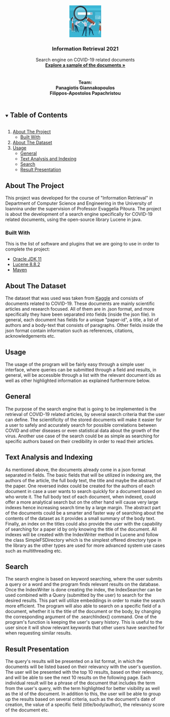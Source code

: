 <!--
*** Thanks for checking out the Best-README-Template. If you have a suggestion
*** that would make this better, please fork the repo and create a pull request
*** or simply open an issue with the tag "enhancement".
*** Thanks again! Now go create something AMAZING! :D
***
***
***
*** To avoid retyping too much info. Do a search and replace for the following:
*** github_username, repo_name, twitter_handle, email, project_title, project_description
-->



<!-- PROJECT SHIELDS -->
<!--
*** I'm using markdown "reference style" links for readability.
*** Reference links are enclosed in brackets [ ] instead of parentheses ( ).
*** See the bottom of this document for the declaration of the reference variables
*** for contributors-url, forks-url, etc. This is an optional, concise syntax you may use.
*** https://www.markdownguide.org/basic-syntax/#reference-style-links
-->


<!-- PROJECT LOGO -->
<br />
<p align="center">
  <a href="https://github.com/github_username/repo_name">
    <img src="images/logo2.png" alt="Logo" width="100" height="100">
  </a>

  <h3 align="center">Information Retrieval 2021</h3>

  <p align="center">
    Search engine on COVID-19 related documents
    <br />
    <a href="https://github.com/ppapahr/Information-Retrieval-2021/tree/main/Documents"><strong>Explore a sample of the documents »</strong></a>
    <br />
    <br />
    <h4 align="center">Team:
    <br />
    Panagiotis Giannakopoulos
    <br />
    Filippos-Apostolos Papachristou </h4>
  </p>
</p>



<!-- TABLE OF CONTENTS -->
<details open="open">
  <summary><h2 style="display: inline-block">Table of Contents</h2></summary>
  <ol>
    <li>
      <a href="#about-the-project">About The Project</a>
      <ul>
        <li><a href="#built-with">Built With</a></li>
      </ul>
    </li>
    <li>
      <a href="#about-the-dataset">About The Dataset</a>
    </li>
    <li><a href="#usage">Usage</a>
      <ul>
        <li><a href="#general">General</a></li>
        <li><a href="#text-analysis-and-indexing">Text Analysis and Indexing</a></li>
        <li><a href="#search">Search</a></li>
        <li><a href="#result-presentation">Result Presentation</a></li>
      </ul>
      </li>
  </ol>
</details>



<!-- ABOUT THE PROJECT -->
## About The Project
This project was developed for the course of "Information Retrieval" in Department of Computer Science and Engineering in the University of Ioannina under the supervision
of Professor Evaggelia Pitoura. The project is about the development of a search engine specifically for COVID-19 related documents, using the open-source library Lucene in java.

### Built With

This is the list of software and plugins that we are going to use in order to complete the project:
* [Oracle JDK 11](https://www.oracle.com/java/technologies/javase-jdk11-downloads.html)
* [Lucene 8.8.2](https://lucene.apache.org/)
* [Maven](https://maven.apache.org/download.cgi)

## About The Dataset
The dataset that was used was taken from <a href="https://www.kaggle.com/allen-institute-for-ai/CORD-19-research-challenge">Kaggle</a> and consists of documents related to COVID-19. These documents are mainly scientific articles and research focused. All of them are in .json format, and more specifically they have been separated into fields (inside the json file). In general, each document has fields for a unique "paper-id", a title, a list of authors and a body-text that consists of paragraphs. Other fields inside the json format contain information such as references, citations, acknowledgements etc.   

<!-- USAGE EXAMPLES -->
## Usage
The usage of the program will be fairly easy through a simple user interface, where queries can be submitted through a field and results, in general, will be accessible through a list with the relevant document ids as well as other highlighted information as explained furthermore below. 

## General
The purpose of the search engine that is going to be implemented is the retrieval of COVID-19 related articles, by several search criteria that the user can define. The scientificity of the stored documents will make it easier for a user to safely and accurately search for possible correlations between COVID and other diseases or even statistical data about the growth of the virus. Another use case of the search could be as simple as searching for specific authors based on their credibility in order to read their articles.


## Text Analysis and Indexing
As mentioned above, the documents already come in a json format separated in fields. The basic fields that will be utilized in indexing are, the authors of the article, the full body text, the title and maybe the abstract of the paper. One reversed index could be created for the authors of each document in case a user wants to search quickly for a document based on who wrote it. The full body text of each document, when indexed, could offer a more analytical search but on the other hand will cause very large indexes hence increasing search time by a large margin. The abstract part of the documents could be a smarter and faster way of searching about the contents of the dataset as it provides a small summary of the body text. Finally, an index on the titles could also provide the user with the capability of searching for a paper id by only knowing the title of the document.  All indexes will be created with the IndexWriter method in Lucene and follow the class SimpleFSDirectory which is the simplest offered directory type in the library as the other types are used for more advanced system use cases such as multithreading etc.

## Search
The search engine is based on keyword searching, where the user submits a query or a word and the program finds relevant results on the database. Once the IndexWriter is done creating the index, the IndexSearcher can be used combined with a Query (submitted by the user) to search for the desired results. This part will utilize embeddings in order to make the search more efficient. The program will also able to search on a specific field of a document, whether it is the title of the document or the body, by changing the corresponding argument of the .searchIndex() command. One of the program's function is keeping the user's query history. This is useful to the user since it will show relevant keywords that other users have searched for when requesting similar results. 

## Result Presentation
The query's results will be presented on a list format, in which the documents will be listed based on their relevancy with the user's question. The user will be presented with the top 10 
results, based on their relevancy, and will be able to see the next 10 results on the following page. Each individual result will be a phrase of the document that includes the term
from the user's query, with the term highlighted for better visibility as well as the id of the document.  In addition to this, the user will be able to group up the results based on several criteria, 
such as the document's date of creation, the value of a specific field (title/body/author), the relevancy score of the document etc. 










